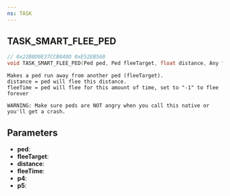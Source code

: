 ```yaml
---
ns: TASK
---
```

## TASK_SMART_FLEE_PED

```c
// 0x22B0D0E37CCB840D 0xE52EB560
void TASK_SMART_FLEE_PED(Ped ped, Ped fleeTarget, float distance, Any fleeTime, BOOL p4, BOOL p5);
```

```
Makes a ped run away from another ped (fleeTarget).  
distance = ped will flee this distance.  
fleeTime = ped will flee for this amount of time, set to "-1" to flee forever  

WARNING: Make sure peds are NOT angry when you call this native or you'll get a crash.
```

## Parameters
* **ped**: 
* **fleeTarget**: 
* **distance**: 
* **fleeTime**: 
* **p4**: 
* **p5**: 


